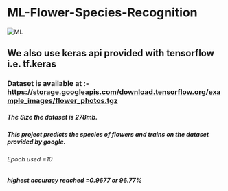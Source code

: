 # ML-Flower-Species-Recognition

![ML](https://i2.wp.com/thecleverprogrammer.com/wp-content/uploads/2020/11/Machine-Learning-Project-on-Flower-Recognition.png?fit=1280%2C720&ssl=1)

## We also use keras api provided with tensorflow i.e. tf.keras
### Dataset is available at :- https://storage.googleapis.com/download.tensorflow.org/example_images/flower_photos.tgz
##### The Size the dataset is 278mb. 
##### This project predicts the species of flowers and trains on the dataset provided by google.</p>
  ###### Epoch used =10
  ##### highest accuracy reached =0.9677 or 96.77%
